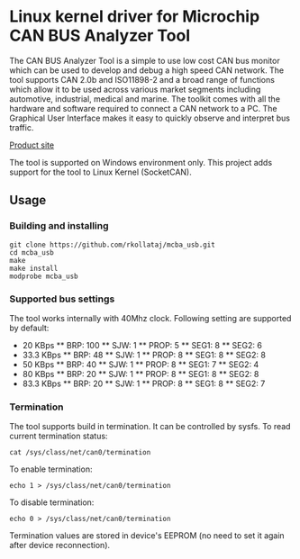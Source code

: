 # Linux kernel driver for Microchip CAN BUS Analyzer Tool

The CAN BUS Analyzer Tool is a simple to use low cost CAN bus monitor which can be used to develop and debug a high speed CAN network. The tool supports CAN 2.0b and ISO11898-2 and a broad range of functions which allow it to be used across various market segments including automotive, industrial, medical and marine. The toolkit comes with all the hardware and software required to connect a CAN network to a PC. The Graphical User Interface makes it easy to quickly observe and interpret bus traffic.

[Product site](http://www.microchip.com/Developmenttools/ProductDetails.aspx?PartNO=APGDT002)

The tool is supported on Windows environment only. This project adds support for the tool to Linux Kernel (SocketCAN). 

## Usage
### Building and installing
```
git clone https://github.com/rkollataj/mcba_usb.git
cd mcba_usb
make
make install
modprobe mcba_usb
```
### Supported bus settings
The tool works internally with 40Mhz clock. Following setting are supported by default:
* 20 KBps
** BRP: 100
** SJW: 1
** PROP: 5
** SEG1: 8
** SEG2: 6
* 33.3 KBps
** BRP: 48
** SJW: 1
** PROP: 8
** SEG1: 8
** SEG2: 8
* 50 KBps
** BRP: 40
** SJW: 1
** PROP: 8
** SEG1: 7
** SEG2: 4
* 80 KBps
** BRP: 20
** SJW: 1
** PROP: 8
** SEG1: 8
** SEG2: 8
* 83.3 KBps
** BRP: 20
** SJW: 1
** PROP: 8
** SEG1: 8
** SEG2: 7
### Termination
The tool supports build in termination. It can be controlled by sysfs. To read current termination status:
```
cat /sys/class/net/can0/termination
```
To enable termination:
```
echo 1 > /sys/class/net/can0/termination
```
To disable termination:
```
echo 0 > /sys/class/net/can0/termination
```
Termination values are stored in device's EEPROM (no need to set it again after device reconnection).
